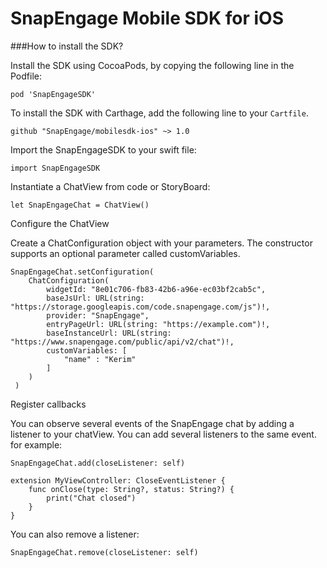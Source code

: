 # SnapEngage Mobile SDK for iOS



###How to install the SDK?

Install the SDK using CocoaPods, by copying the following line in the Podfile:
```
pod 'SnapEngageSDK'
```

To install the SDK with Carthage, add the following line to your `Cartfile`.
```
github "SnapEngage/mobilesdk-ios" ~> 1.0
```


Import the SnapEngageSDK to your swift file:

```
import SnapEngageSDK
```

Instantiate a ChatView from code or StoryBoard:
```
let SnapEngageChat = ChatView()
```

Configure the ChatView

Create a ChatConfiguration object with your parameters. The constructor supports an optional parameter called customVariables.
```
SnapEngageChat.setConfiguration(
	ChatConfiguration(
		widgetId: "8e01c706-fb83-42b6-a96e-ec03bf2cab5c", 
		baseJsUrl: URL(string: "https://storage.googleapis.com/code.snapengage.com/js")!, 
		provider: "SnapEngage", 
		entryPageUrl: URL(string: "https://example.com")!, 
		baseInstanceUrl: URL(string: "https://www.snapengage.com/public/api/v2/chat")!, 
		customVariables: [
            "name" : "Kerim"
        ]
	)
 )
 ```


Register callbacks

You can observe several events of the SnapEngage chat by adding a listener to your chatView. You can add several listeners to the same event.
for example:

```
SnapEngageChat.add(closeListener: self)

extension MyViewController: CloseEventListener {
	func onClose(type: String?, status: String?) {
		print("Chat closed")
	}
}

```

You can also remove a listener:
```
SnapEngageChat.remove(closeListener: self)
```


